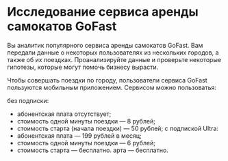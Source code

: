 # Исследование сервиса аренды самокатов GoFast
Вы аналитик популярного сервиса аренды самокатов GoFast. Вам передали данные о некоторых пользователях из нескольких городов, а также об их поездках. Проанализируйте данные и проверьте некоторые гипотезы, которые могут помочь бизнесу вырасти.

Чтобы совершать поездки по городу, пользователи сервиса GoFast пользуются мобильным приложением. Сервисом можно пользоватья:

без подписки:
  * абонентская плата отсутствует;
  * стоимость одной минуты поездки — 8 рублей;
  * стоимость старта (начала поездки) — 50 рублей;
с подпиской Ultra:
  * абонентская плата — 199 рублей в месяц;
  * стоимость одной минуты поездки — 6 рублей;
  * стоимость старта — бесплатно. арта — бесплатно.
